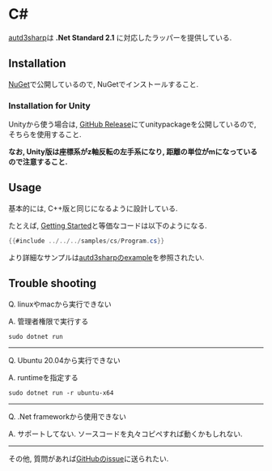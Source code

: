 # C\#

[autd3sharp](https://github.com/shinolab/autd3/tree/master/cs)は **.Net Standard 2.1** に対応したラッパーを提供している.

## Installation

[NuGet](https://www.nuget.org/packages/autd3sharp)で公開しているので, NuGetでインストールすること.

### Installation for Unity

Unityから使う場合は, [GitHub Release](https://github.com/shinolab/autd3/releases)にてunitypackageを公開しているので, そちらを使用すること.

**なお, Unity版は座標系がz軸反転の左手系になり, 距離の単位がmになっているので注意すること.**

## Usage

基本的には, C++版と同じになるように設計している.

たとえば, [Getting Started](../Users_Manual/getting_started.md)と等価なコードは以下のようになる.

```csharp
{{#include ../../../samples/cs/Program.cs}}
```

より詳細なサンプルは[autd3sharpのexample](https://github.com/shinolab/autd3/tree/master/cs/example)を参照されたい.

## Trouble shooting

Q. linuxやmacから実行できない

A. 管理者権限で実行する

```
sudo dotnet run
```

---

Q. Ubuntu 20.04から実行できない

A. runtimeを指定する

```
sudo dotnet run -r ubuntu-x64
```

---

Q. .Net frameworkから使用できない

A. サポートしてない. ソースコードを丸々コピペすれば動くかもしれない.

---

その他, 質問があれば[GitHubのissue](https://github.com/shinolab/autd3/issues)に送られたい.
